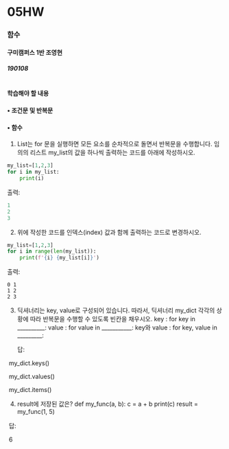 # 05HW

### 함수

#### 구미캠퍼스 1반 조영현

##### 190108

# 

#### 학습해야 할 내용

#### • 조건문 및 반복문

#### • 함수

1. List는 for 문을 실행하면 모든 요소를 순차적으로 돌면서 반복문을 수행합니다. 임의의 리스트 my_list의 값을 하나씩 출력하는 코드를 아래에 작성하시오.

```python
my_list=[1,2,3]
for i in my_list:
    print(i)
```

출력:

```python
1
2
3
```



2. 위에 작성한 코드를 인덱스(index) 값과 함께 출력하는 코드로 변경하시오.

```python
my_list=[1,2,3]
for i in range(len(my_list)):
    print(f'{i} {my_list[i]}')
```

출력:

```pyton
0 1
1 2
2 3
```



3. 딕셔너리는 key, value로 구성되어 있습니다. 따라서, 딕셔너리 my_dict 각각의 상 황에 따라 반복문을 수행할 수 있도록 빈칸을 채우시오.
   key : for key in __________: value : for value in ___________: key와 value : for key, value in _________:



   답:

​	my_dict.keys()

​	my_dict.values()

​	my_dict.items()



4. result에 저장된 값은?
   def my_func(a, b): c = a + b print(c) 
   result = my_func(1, 5)



​	답: 

​	6

​	